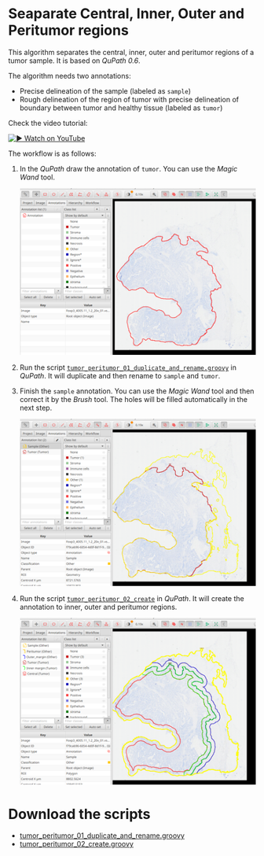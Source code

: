 # Seaparate Central, Inner, Outer and Peritumor regions

This algorithm separates the central, inner, outer and peritumor regions of a tumor sample. It is based on *QuPath 0.6*.


The algorithm needs two annotations:
- Precise delineation of the sample (labeled as `sample`)
- Rough delineation of the region of tumor with precise delineation of boundary between tumor and healthy tissue (labeled as `tumor`)

Check the video tutorial:

[![▶️ Watch on YouTube](https://img.youtube.com/vi/U68jLRkaqPs/0.jpg)](https://youtu.be/U68jLRkaqPs)

The workflow is as follows:

1) In the *QuPath* draw the annotation of `tumor`. You can use the *Magic Wand* tool. 

   ![step0](step0.png)
2) Run the script [`tumor_peritumor_01_duplicate_and_rename.groovy`](tumor_peritumor_01_duplicate_and_rename.groovy) in *QuPath*. It will duplicate and then rename to `sample` and `tumor`.

3) Finish the `sample` annotation. You can use the *Magic Wand* tool and then correct it by the *Brush* tool. The holes will be filled automatically in the next step.

   ![step3](step3.png)

4) Run the script [`tumor_peritumor_02_create`](tumor_peritumor_02_create.groovy) in *QuPath*. 
   It will create the  annotation to inner, outer and peritumor regions.

   ![final_step](final_step.png) 



# Download the scripts

* [tumor_peritumor_01_duplicate_and_rename.groovy](tumor_peritumor_01_duplicate_and_rename.groovy)
* [tumor_peritumor_02_create.groovy](tumor_peritumor_02_create.groovy)